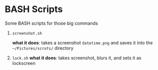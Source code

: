# BASH Scripts

Some BASH scripts for those big commands

1. `screenshot.sh`

    **what it does**: takes a screenshot `datetime.png` and saves it into the `~/Pictures/scrots/` directory
2. `lock.sh`
    **what it does**: takes screenshot, blurs it, and sets it as lockscreen
